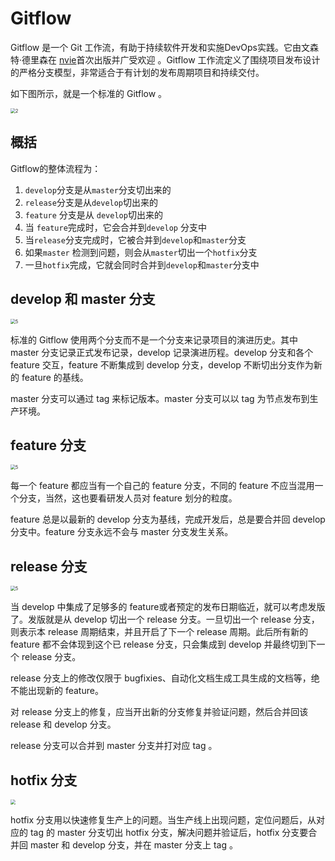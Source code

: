 # Gitflow

Gitflow 是一个 Git 工作流，有助于持续软件开发和实施DevOps实践。它由文森特·德里森在 [nvie](http://nvie.com/posts/a-successful-git-branching-model/)首次出版并广受欢迎 。Gitflow 工作流定义了围绕项目发布设计的严格分支模型，非常适合于有计划的发布周期项目和持续交付。

如下图所示，就是一个标准的 Gitflow 。

<img src="//terminus-paas.oss-cn-hangzhou.aliyuncs.com/paas-doc/2021/08/02/63182c72-d730-4690-8d09-bc1d8959a137.png" alt="2" style="zoom:50%;" />

## 概括

Gitflow的整体流程为：
1. `develop`分支是从`master`分支切出来的
2. `release`分支是从`develop`切出来的
3. `feature` 分支是从 `develop`切出来的
4. 当 `feature`完成时，它会合并到`develop` 分支中
5. 当`release`分支完成时，它被合并到`develop`和`master`分支
6. 如果`master` 检测到问题，则会从`master`切出一个`hotfix`分支
7. 一旦`hotfix`完成，它就会同时合并到`develop`和`master`分支中

## develop 和 master 分支

<img src="//terminus-paas.oss-cn-hangzhou.aliyuncs.com/paas-doc/2021/08/02/5ba6cca2-d6ac-42b0-839a-22550cc963ee.png" alt="5" style="zoom:50%;" />

标准的 Gitflow 使用两个分支而不是一个分支来记录项目的演进历史。其中master 分支记录正式发布记录，develop 记录演进历程。develop 分支和各个 feature 交互，feature 不断集成到 develop 分支，develop 不断切出分支作为新的 feature 的基线。

master 分支可以通过 tag 来标记版本。master 分支可以以 tag 为节点发布到生产环境。

## feature 分支

<img src="//terminus-paas.oss-cn-hangzhou.aliyuncs.com/paas-doc/2021/08/02/b7400cec-f674-4814-9821-d8574ab4591d.png" alt="5" style="zoom:50%;" />

每一个 feature 都应当有一个自己的 feature 分支，不同的 feature 不应当混用一个分支，当然，这也要看研发人员对 feature 划分的粒度。

feature 总是以最新的 develop 分支为基线，完成开发后，总是要合并回 develop 分支中。feature 分支永远不会与 master 分支发生关系。

## release 分支

<img src="//terminus-paas.oss-cn-hangzhou.aliyuncs.com/paas-doc/2021/08/02/7d73a92b-a5f4-4687-86e2-b16456ab8235.png" alt="5" style="zoom:50%;" />

当 develop 中集成了足够多的 feature或者预定的发布日期临近，就可以考虑发版了。发版就是从 develop 切出一个 release 分支。一旦切出一个 release 分支，则表示本 release 周期结束，并且开启了下一个 release 周期。此后所有新的 feature 都不会体现到这个已 release 分支，只会集成到 develop 并最终切到下一个 release 分支。

release 分支上的修改仅限于 bugfixies、自动化文档生成工具生成的文档等，绝不能出现新的 feature。

对 release 分支上的修复，应当开出新的分支修复并验证问题，然后合并回该 release 和 develop 分支。

release 分支可以合并到 master 分支并打对应 tag 。

## hotfix 分支

<img src="//terminus-paas.oss-cn-hangzhou.aliyuncs.com/paas-doc/2021/08/02/ce4125be-7826-4fd0-987b-d5db9a51c705.png" style="zoom:50%;" />

hotfix 分支用以快速修复生产上的问题。当生产线上出现问题，定位问题后，从对应的 tag 的 master 分支切出 hotfix 分支，解决问题并验证后，hotfix 分支要合并回 master 和 develop 分支，并在 master 分支上 tag 。

